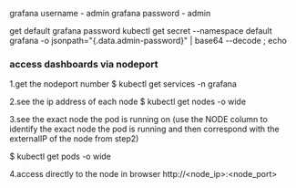 <!-- @format -->

grafana username - admin
grafana password - admin

get default grafana password
kubectl get secret --namespace default grafana -o jsonpath="{.data.admin-password}" | base64 --decode ; echo

### access dashboards via nodeport

1.get the nodeport number
$ kubectl get services -n grafana

2.see the ip address of each node
$ kubectl get nodes -o wide

3.see the exact node the pod is running on
(use the NODE column to identify the exact node the pod is running and then correspond with the externalIP of the node from step2)

$ kubectl get pods -o wide

4.access directly to the node in browser
http://<node_ip>:<node_port>

